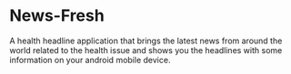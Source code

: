# News-Fresh
A health headline application that brings the latest news from around the world related to the health issue and shows you the headlines with some information on your android mobile device.
